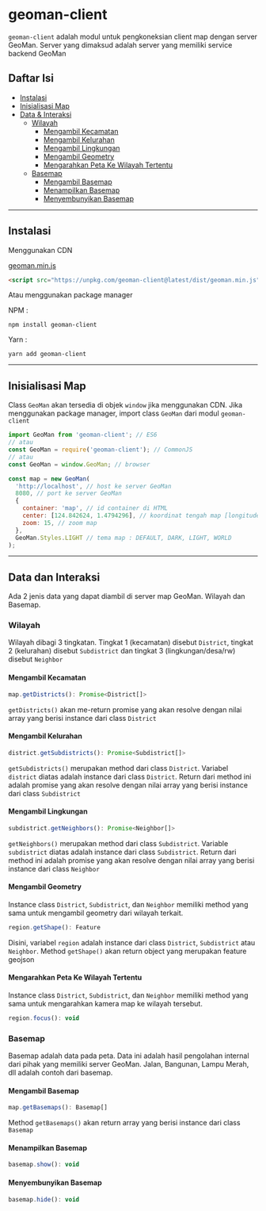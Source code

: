 # geoman-client

`geoman-client` adalah modul untuk pengkoneksian client map dengan server GeoMan. Server yang dimaksud adalah server yang memiliki service backend GeoMan

## Daftar Isi
- [Instalasi](#instalasi)
- [Inisialisasi Map](#inisialisasi-map)
- [Data & Interaksi](#data-dan-interaksi)
  - [Wilayah](#wilayah)
    - [Mengambil Kecamatan](#mengambil-kecamatan)
    - [Mengambil Kelurahan](#mengambil-kelurahan)
    - [Mengambil Lingkungan](#mengambil-lingkungan)
    - [Mengambil Geometry](#mengambil-geometry)
    - [Mengarahkan Peta Ke Wilayah Tertentu](#mengarahkan-peta-ke-wilayah-tertentu)
  - [Basemap](#basemap)
    - [Mengambil Basemap](#mengambil-basemap)
    - [Menampilkan Basemap](#menampilkan-basemap)
    - [Menyembunyikan Basemap](#menyembunyikan-basemap)

---

## Instalasi
Menggunakan CDN

[geoman.min.js](https://unpkg.com/geoman-client@latest/dist/geoman.min.js)

```html
<script src="https://unpkg.com/geoman-client@latest/dist/geoman.min.js"></script>
```

Atau menggunakan package manager

NPM :

`npm install geoman-client`

Yarn :

`yarn add geoman-client`

---

## Inisialisasi Map
Class `GeoMan` akan tersedia di objek `window` jika menggunakan CDN. Jika menggunakan package manager, import class `GeoMan` dari modul `geoman-client`

```javascript
import GeoMan from 'geoman-client'; // ES6
// atau
const GeoMan = require('geoman-client'); // CommonJS
// atau
const GeoMan = window.GeoMan; // browser

const map = new GeoMan(
  'http://localhost', // host ke server GeoMan
  8080, // port ke server GeoMan
  {
    container: 'map', // id container di HTML
    center: [124.842624, 1.4794296], // koordinat tengah map [longitude, latitude]
    zoom: 15, // zoom map
  },
  GeoMan.Styles.LIGHT // tema map : DEFAULT, DARK, LIGHT, WORLD
);
```

---

## Data dan Interaksi
Ada 2 jenis data yang dapat diambil di server map GeoMan. Wilayah dan Basemap.

### Wilayah
Wilayah dibagi 3 tingkatan. Tingkat 1 (kecamatan) disebut `District`, tingkat 2 (kelurahan) disebut `Subdistrict` dan tingkat 3 (lingkungan/desa/rw) disebut `Neighbor`

#### Mengambil Kecamatan

```javascript
map.getDistricts(): Promise<District[]>
```

`getDistricts()` akan me-return promise yang akan resolve dengan nilai array yang berisi instance dari class `District`

#### Mengambil Kelurahan

```javascript
district.getSubdistricts(): Promise<Subdistrict[]>
```

`getSubdistricts()` merupakan method dari class `District`. Variabel `district` diatas adalah instance dari class `District`. Return dari method ini adalah promise yang akan resolve dengan nilai array yang berisi instance dari class `Subdistrict`

#### Mengambil Lingkungan

```javascript
subdistrict.getNeighbors(): Promise<Neighbor[]>
```

`getNeighbors()` merupakan method dari class `Subdistrict`. Variable `subdistrict` diatas adalah instance dari class `Subdistrict`. Return dari method ini adalah promise yang akan resolve dengan nilai array yang berisi instance dari class `Neighbor`

#### Mengambil Geometry
Instance class `District`, `Subdistrict`, dan `Neighbor` memiliki method yang sama untuk mengambil geometry dari wilayah terkait.

```javascript
region.getShape(): Feature
```

Disini, variabel `region` adalah instance dari class `District`, `Subdistrict` atau `Neighbor`. Method `getShape()` akan return object yang merupakan feature geojson


#### Mengarahkan Peta Ke Wilayah Tertentu
Instance class `District`, `Subdistrict`, dan `Neighbor` memiliki method yang sama untuk mengarahkan kamera map ke wilayah tersebut.

```javascript
region.focus(): void
```


### Basemap
Basemap adalah data pada peta. Data ini adalah hasil pengolahan internal dari pihak yang memiliki server GeoMan. Jalan, Bangunan, Lampu Merah, dll adalah contoh dari basemap.

#### Mengambil Basemap

```javascript
map.getBasemaps(): Basemap[]
```

Method `getBasemaps()` akan return array yang berisi instance dari class `Basemap`

#### Menampilkan Basemap

```javascript
basemap.show(): void
```

#### Menyembunyikan Basemap

```javascript
basemap.hide(): void
```